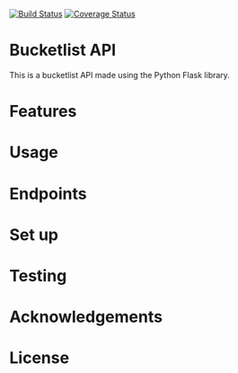 [![Build Status](https://travis-ci.org/andela-aomondi/bucketlist-api.svg?branch=develop)](https://travis-ci.org/andela-aomondi/bucketlist-api)
[![Coverage Status](https://coveralls.io/repos/github/andela-aomondi/bucketlist-api/badge.svg?branch=master)](https://coveralls.io/github/andela-aomondi/bucketlist-api?branch=develop)

# Bucketlist API

This is a bucketlist API made using the Python Flask library.

# Features

# Usage

# Endpoints

# Set up

# Testing

# Acknowledgements

# License
